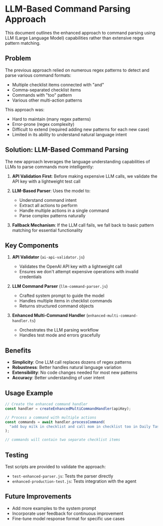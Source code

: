 # LLM-Based Command Parsing Approach

This document outlines the enhanced approach to command parsing using LLM (Large Language Model) capabilities rather than extensive regex pattern matching.

## Problem

The previous approach relied on numerous regex patterns to detect and parse various command formats:
- Multiple checklist items connected with "and"
- Comma-separated checklist items
- Commands with "too" pattern
- Various other multi-action patterns

This approach was:
- Hard to maintain (many regex patterns)
- Error-prone (regex complexity)
- Difficult to extend (required adding new patterns for each new case)
- Limited in its ability to understand natural language intent

## Solution: LLM-Based Command Parsing

The new approach leverages the language understanding capabilities of LLMs to parse commands more intelligently:

1. **API Validation First**: Before making expensive LLM calls, we validate the API key with a lightweight test call

2. **LLM-Based Parser**: Uses the model to:
   - Understand command intent
   - Extract all actions to perform
   - Handle multiple actions in a single command
   - Parse complex patterns naturally

3. **Fallback Mechanism**: If the LLM call fails, we fall back to basic pattern matching for essential functionality

## Key Components

1. **API Validator** (`ai-api-validator.js`)
   - Validates the OpenAI API key with a lightweight call
   - Ensures we don't attempt expensive operations with invalid credentials

2. **LLM Command Parser** (`llm-command-parser.js`)
   - Crafted system prompt to guide the model
   - Handles multiple items in checklist commands
   - Returns structured command objects

3. **Enhanced Multi-Command Handler** (`enhanced-multi-command-handler.ts`)
   - Orchestrates the LLM parsing workflow
   - Handles test mode and errors gracefully

## Benefits

- **Simplicity**: One LLM call replaces dozens of regex patterns
- **Robustness**: Better handles natural language variation
- **Extensibility**: No code changes needed for most new patterns
- **Accuracy**: Better understanding of user intent

## Usage Example

```javascript
// Create the enhanced command handler
const handler = createEnhancedMultiCommandHandler(apiKey);

// Process a command with multiple actions
const commands = await handler.processCommand(
  "add buy milk in checklist and call mom in checklist too in Daily Tasks"
);

// commands will contain two separate checklist items
```

## Testing

Test scripts are provided to validate the approach:
- `test-enhanced-parser.js`: Tests the parser directly
- `enhanced-production-test.js`: Tests integration with the agent

## Future Improvements

- Add more examples to the system prompt
- Incorporate user feedback for continuous improvement
- Fine-tune model response format for specific use cases 